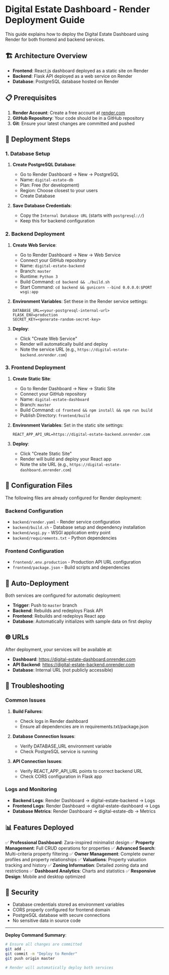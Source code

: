 # Digital Estate Dashboard - Render Deployment Guide

This guide explains how to deploy the Digital Estate Dashboard using Render for both frontend and backend services.

## 🏗️ Architecture Overview

- **Frontend**: React.js dashboard deployed as a static site on Render
- **Backend**: Flask API deployed as a web service on Render  
- **Database**: PostgreSQL database hosted on Render

## 📋 Prerequisites

1. **Render Account**: Create a free account at [render.com](https://render.com)
2. **GitHub Repository**: Your code should be in a GitHub repository
3. **Git**: Ensure your latest changes are committed and pushed

## 🚀 Deployment Steps

### 1. Database Setup

1. **Create PostgreSQL Database**:
   - Go to Render Dashboard → New → PostgreSQL
   - Name: `digital-estate-db`
   - Plan: Free (for development)
   - Region: Choose closest to your users
   - Create Database

2. **Save Database Credentials**:
   - Copy the `Internal Database URL` (starts with `postgresql://`)
   - Keep this for backend configuration

### 2. Backend Deployment

1. **Create Web Service**:
   - Go to Render Dashboard → New → Web Service
   - Connect your GitHub repository
   - Name: `digital-estate-backend`
   - Branch: `master`
   - Runtime: `Python 3`
   - Build Command: `cd backend && ./build.sh`
   - Start Command: `cd backend && gunicorn --bind 0.0.0.0:$PORT wsgi:app`

2. **Environment Variables**:
   Set these in the Render service settings:
   ```
   DATABASE_URL=<your-postgresql-internal-url>
   FLASK_ENV=production
   SECRET_KEY=<generate-random-secret-key>
   ```

3. **Deploy**: 
   - Click "Create Web Service"
   - Render will automatically build and deploy
   - Note the service URL (e.g., `https://digital-estate-backend.onrender.com`)

### 3. Frontend Deployment

1. **Create Static Site**:
   - Go to Render Dashboard → New → Static Site
   - Connect your GitHub repository
   - Name: `digital-estate-dashboard`
   - Branch: `master`
   - Build Command: `cd frontend && npm install && npm run build`
   - Publish Directory: `frontend/build`

2. **Environment Variables**:
   Set in the static site settings:
   ```
   REACT_APP_API_URL=https://digital-estate-backend.onrender.com
   ```

3. **Deploy**:
   - Click "Create Static Site"
   - Render will build and deploy your React app
   - Note the site URL (e.g., `https://digital-estate-dashboard.onrender.com`)

## 🔧 Configuration Files

The following files are already configured for Render deployment:

### Backend Configuration
- `backend/render.yaml` - Render service configuration
- `backend/build.sh` - Database setup and dependency installation
- `backend/wsgi.py` - WSGI application entry point
- `backend/requirements.txt` - Python dependencies

### Frontend Configuration  
- `frontend/.env.production` - Production API URL configuration
- `frontend/package.json` - Build scripts and dependencies

## 🔄 Auto-Deployment

Both services are configured for automatic deployment:
- **Trigger**: Push to `master` branch
- **Backend**: Rebuilds and redeploys Flask API
- **Frontend**: Rebuilds and redeploys React app
- **Database**: Automatically initializes with sample data on first deploy

## 🌐 URLs

After deployment, your services will be available at:
- **Dashboard**: https://digital-estate-dashboard.onrender.com
- **API Backend**: https://digital-estate-backend.onrender.com
- **Database**: Internal URL (not publicly accessible)

## 🐛 Troubleshooting

### Common Issues

1. **Build Failures**:
   - Check logs in Render dashboard
   - Ensure all dependencies are in requirements.txt/package.json

2. **Database Connection Issues**:
   - Verify DATABASE_URL environment variable
   - Check PostgreSQL service is running

3. **API Connection Issues**:
   - Verify REACT_APP_API_URL points to correct backend URL
   - Check CORS configuration in Flask app

### Logs and Monitoring

- **Backend Logs**: Render Dashboard → digital-estate-backend → Logs
- **Frontend Logs**: Render Dashboard → digital-estate-dashboard → Logs  
- **Database Metrics**: Render Dashboard → digital-estate-db → Metrics

## 📊 Features Deployed

✅ **Professional Dashboard**: Zara-inspired minimalist design
✅ **Property Management**: Full CRUD operations for properties
✅ **Advanced Search**: Multi-criteria property filtering
✅ **Owner Management**: Complete owner profiles and property relationships
✅ **Valuations**: Property valuation tracking and history
✅ **Zoning Information**: Detailed zoning data and restrictions
✅ **Dashboard Analytics**: Charts and statistics
✅ **Responsive Design**: Mobile and desktop optimized

## 🔐 Security

- Database credentials stored as environment variables
- CORS properly configured for frontend domain
- PostgreSQL database with secure connections
- No sensitive data in source code

---

**Deploy Command Summary**:
```bash
# Ensure all changes are committed
git add .
git commit -m "Deploy to Render"
git push origin master

# Render will automatically deploy both services
```
